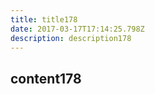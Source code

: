 ```yaml
---
title: title178
date: 2017-03-17T17:14:25.798Z
description: description178
---
```


## content178
  
